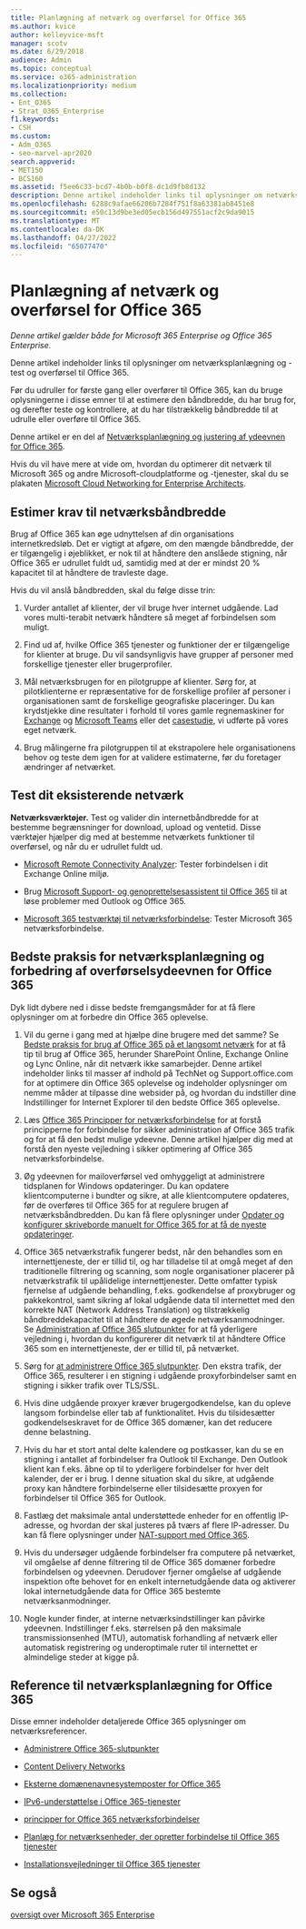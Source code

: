 ```yaml
---
title: Planlægning af netværk og overførsel for Office 365
ms.author: kvice
author: kelleyvice-msft
manager: scotv
ms.date: 6/29/2018
audience: Admin
ms.topic: conceptual
ms.service: o365-administration
ms.localizationpriority: medium
ms.collection:
- Ent_O365
- Strat_O365_Enterprise
f1.keywords:
- CSH
ms.custom:
- Adm_O365
- seo-marvel-apr2020
search.appverid:
- MET150
- BCS160
ms.assetid: f5ee6c33-bcd7-4b0b-b0f8-dc1d9fb8d132
description: Denne artikel indeholder links til oplysninger om netværksplanlægning, -test og -overførsel til Office 365.
ms.openlocfilehash: 6288c9afae66206b7284f751f8a63381ab8451e8
ms.sourcegitcommit: e50c13d9be3ed05ecb156d497551acf2c9da9015
ms.translationtype: MT
ms.contentlocale: da-DK
ms.lasthandoff: 04/27/2022
ms.locfileid: "65077470"
---
```

# <a name="network-and-migration-planning-for-office-365"></a>Planlægning af netværk og overførsel for Office 365

*Denne artikel gælder både for Microsoft 365 Enterprise og Office 365 Enterprise.*

Denne artikel indeholder links til oplysninger om netværksplanlægning og -test og overførsel til Office 365.
  
Før du udruller for første gang eller overfører til Office 365, kan du bruge oplysningerne i disse emner til at estimere den båndbredde, du har brug for, og derefter teste og kontrollere, at du har tilstrækkelig båndbredde til at udrulle eller overføre til Office 365.

Denne artikel er en del af [Netværksplanlægning og justering af ydeevnen for Office 365](./network-planning-and-performance.md).

Hvis du vil have mere at vide om, hvordan du optimerer dit netværk til Microsoft 365 og andre Microsoft-cloudplatforme og -tjenester, skal du se plakaten [Microsoft Cloud Networking for Enterprise Architects](../solutions/cloud-architecture-models.md).
   
## <a name="estimate-network-bandwidth-requirements"></a>Estimer krav til netværksbåndbredde
<a name="EstimateBandwidthRequirements"> </a>

Brug af Office 365 kan øge udnyttelsen af din organisations internetkredsløb. Det er vigtigt at afgøre, om den mængde båndbredde, der er tilgængelig i øjeblikket, er nok til at håndtere den anslåede stigning, når Office 365 er udrullet fuldt ud, samtidig med at der er mindst 20 % kapacitet til at håndtere de travleste dage.
  
Hvis du vil anslå båndbredden, skal du følge disse trin:
  
1. Vurder antallet af klienter, der vil bruge hver internet udgående. Lad vores multi-terabit netværk håndtere så meget af forbindelsen som muligt. 
    
2. Find ud af, hvilke Office 365 tjenester og funktioner der er tilgængelige for klienter at bruge. Du vil sandsynligvis have grupper af personer med forskellige tjenester eller brugerprofiler.
    
3. Mål netværksbrugen for en pilotgruppe af klienter. Sørg for, at pilotklienterne er repræsentative for de forskellige profiler af personer i organisationen samt de forskellige geografiske placeringer. Du kan krydstjekke dine resultater i forhold til vores gamle regnemaskiner for [Exchange](https://techcommunity.microsoft.com/t5/exchange-team-blog/announcing-the-exchange-client-network-bandwidth-calculator-beta/ba-p/601744) og [Microsoft Teams](/microsoftteams/prepare-network) eller det [casestudie](https://www.microsoft.com/itshowcase/Article/Content/631/Optimizing-network-performance-for-Microsoft-Office-365), vi udførte på vores eget netværk. 
    
4. Brug målingerne fra pilotgruppen til at ekstrapolere hele organisationens behov og teste dem igen for at validere estimaterne, før du foretager ændringer af netværket.
    
## <a name="test-your-existing-network"></a>Test dit eksisterende netværk
<a name="calculators"> </a>

 **Netværksværktøjer.** Test og valider din internetbåndbredde for at bestemme begrænsninger for download, upload og ventetid. Disse værktøjer hjælper dig med at bestemme netværkets funktioner til overførsel, og når du er udrullet fuldt ud. 
    
- [Microsoft Remote Connectivity Analyzer](https://go.microsoft.com/fwlink/p/?LinkId=517243): Tester forbindelsen i dit Exchange Online miljø.
    
- Brug [Microsoft Support- og genoprettelsesassistent til Office 365](https://diagnostics.office.com/#/Download?env=SOC) til at løse problemer med Outlook og Office 365. 

- [Microsoft 365 testværktøj til netværksforbindelse](/microsoft-365/enterprise/office-365-network-mac-perf-onboarding-tool): Tester Microsoft 365 netværksforbindelse.
    
## <a name="best-practices-for-network-planning-and-improving-migration-performance-for-office-365"></a>Bedste praksis for netværksplanlægning og forbedring af overførselsydeevnen for Office 365
<a name="BestPractices"> </a>

Dyk lidt dybere ned i disse bedste fremgangsmåder for at få flere oplysninger om at forbedre din Office 365 oplevelse.
  
1. Vil du gerne i gang med at hjælpe dine brugere med det samme? Se [Bedste praksis for brug af Office 365 på et langsomt netværk](https://support.office.com/article/fd16c8d2-4799-4c39-8fd7-045f06640166) for at få tip til brug af Office 365, herunder SharePoint Online, Exchange Online og Lync Online, når dit netværk ikke samarbejder. Denne artikel indeholder links til masser af indhold på TechNet og Support.office.com for at optimere din Office 365 oplevelse og indeholder oplysninger om nemme måder at tilpasse dine websider på, og hvordan du indstiller dine Indstillinger for Internet Explorer til den bedste Office 365 oplevelse. 
    
2. Læs [Office 365 Principper for netværksforbindelse](./microsoft-365-network-connectivity-principles.md) for at forstå principperne for forbindelse for sikker administration af Office 365 trafik og for at få den bedst mulige ydeevne. Denne artikel hjælper dig med at forstå den nyeste vejledning i sikker optimering af Office 365 netværksforbindelse. 
    
3. Øg ydeevnen for mailoverførsel ved omhyggeligt at administrere tidsplanen for Windows opdateringer. Du kan opdatere klientcomputerne i bundter og sikre, at alle klientcomputere opdateres, før de overføres til Office 365 for at regulere brugen af netværksbåndbredden. Du kan få flere oplysninger under [Opdater og konfigurer skriveborde manuelt for Office 365 for at få de nyeste opdateringer](https://support.microsoft.com/gp/office-2013-365-update).
    
4. Office 365 netværkstrafik fungerer bedst, når den behandles som en internettjeneste, der er tillid til, og har tilladelse til at omgå meget af den traditionelle filtrering og scanning, som nogle organisationer placerer på netværkstrafik til upålidelige internettjenester. Dette omfatter typisk fjernelse af udgående behandling, f.eks. godkendelse af proxybruger og pakkekontrol, samt sikring af lokal udgående data til internettet med den korrekte NAT (Network Address Translation) og tilstrækkelig båndbreddekapacitet til at håndtere de øgede netværksanmodninger. Se [Administration af Office 365 slutpunkter](https://support.office.com/article/99cab9d4-ef59-4207-9f2b-3728eb46bf9a) for at få yderligere vejledning i, hvordan du konfigurerer dit netværk til at håndtere Office 365 som en internettjeneste, der er tillid til, på netværket.
    
1. Sørg for [at administrere Office 365 slutpunkter](https://support.office.com/article/99cab9d4-ef59-4207-9f2b-3728eb46bf9a). Den ekstra trafik, der Office 365, resulterer i en stigning i udgående proxyforbindelser samt en stigning i sikker trafik over TLS/SSL.
    
2. Hvis dine udgående proxyer kræver brugergodkendelse, kan du opleve langsom forbindelse eller tab af funktionalitet. Hvis du tilsidesætter godkendelseskravet for de Office 365 domæner, kan det reducere denne belastning.
    
3. Hvis du har et stort antal delte kalendere og postkasser, kan du se en stigning i antallet af forbindelser fra Outlook til Exchange. Den Outlook klient kan f.eks. åbne op til to yderligere forbindelser for hver delt kalender, der er i brug. I denne situation skal du sikre, at udgående proxy kan håndtere forbindelserne eller tilsidesætte proxyen for forbindelser til Office 365 for Outlook.
    
4. Fastlæg det maksimale antal understøttede enheder for en offentlig IP-adresse, og hvordan der skal justeres på tværs af flere IP-adresser. Du kan få flere oplysninger under [NAT-support med Office 365](nat-support-with-microsoft-365.md).
    
5. Hvis du undersøger udgående forbindelser fra computere på netværket, vil omgåelse af denne filtrering til de Office 365 domæner forbedre forbindelsen og ydeevnen. Derudover fjerner omgåelse af udgående inspektion ofte behovet for en enkelt internetudgående data og aktiverer lokal internetudgående data for Office 365 bestemte netværksanmodninger.
    
6. Nogle kunder finder, at interne netværksindstillinger kan påvirke ydeevnen. Indstillinger f.eks. størrelsen på den maksimale transmissionsenhed (MTU), automatisk forhandling af netværk eller automatisk registrering og underoptimale ruter til internettet er almindelige steder at kigge på.
    
## <a name="network-planning-reference-for-office-365"></a>Reference til netværksplanlægning for Office 365
<a name="NetReference"> </a>

Disse emner indeholder detaljerede Office 365 oplysninger om netværksreferencer.
  
- [Administrere Office 365-slutpunkter](https://support.office.com/article/99cab9d4-ef59-4207-9f2b-3728eb46bf9a)
    
- [Content Delivery Networks](content-delivery-networks.md)
    
- [Eksterne domænenavnesystemposter for Office 365](external-domain-name-system-records.md)
    
- [IPv6-understøttelse i Office 365-tjenester](ipv6-support.md)
    
- [principper for Office 365 netværksforbindelser](./microsoft-365-network-connectivity-principles.md)
    
- [Planlæg for netværksenheder, der opretter forbindelse til Office 365 tjenester](plan-for-network-devices.md)
    
- [Installationsvejledninger til Office 365 tjenester](setup-guides-for-microsoft-365.md)
 
## <a name="see-also"></a>Se også

[oversigt over Microsoft 365 Enterprise](microsoft-365-overview.md)
